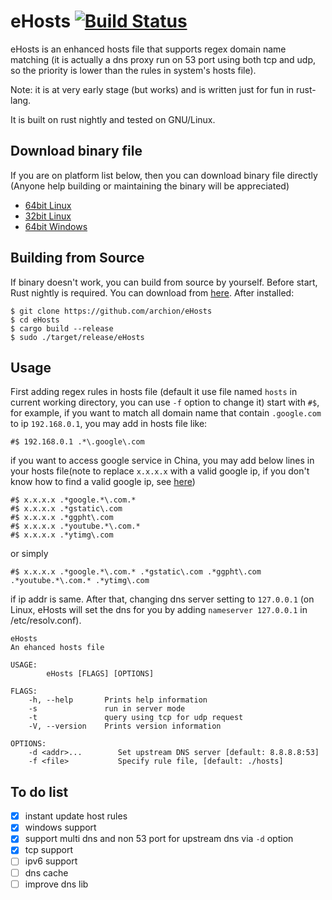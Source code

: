 # eHosts [![Build Status](https://travis-ci.org/archion/eHosts.svg)](https://travis-ci.org/archion/eHosts)

eHosts is an enhanced hosts file that supports regex domain name matching (it is actually a dns proxy run on 53 port using both tcp and udp, so the priority is lower than the rules in system's hosts file).

Note: it is at very early stage (but works) and is written just for fun in rust-lang.

It is built on rust nightly and tested on GNU/Linux.


## Download binary file

If you are on platform list below, then you can download binary file directly (Anyone help building or maintaining the binary will be appreciated)

- [64bit Linux](https://raw.githubusercontent.com/archion/eHosts/master/target/x86_64-unknown-linux-gnu/release/eHosts)
- [32bit Linux](https://raw.githubusercontent.com/archion/eHosts/master/target/i686-unknown-linux-gnu/release/eHosts)
- [64bit Windows](https://raw.githubusercontent.com/archion/eHosts/master/target/x86_64-pc-windows-gnu/release/eHosts.exe)

## Building from Source
If binary doesn't work, you can build from source by yourself. Before start, Rust nightly is required. You can download from [here](http://www.rust-lang.org/install.html). After installed:

```
$ git clone https://github.com/archion/eHosts
$ cd eHosts 
$ cargo build --release
$ sudo ./target/release/eHosts
```

## Usage
First adding regex rules in hosts file (default it use file named `hosts` in current working directory, you can use `-f` option to change it) start with `#$`, for example, if you want to match all domain name that contain `.google.com` to ip `192.168.0.1`, you may add in hosts file like:

```
#$ 192.168.0.1 .*\.google\.com
```
if you want to access google service in China, you may add below lines in your hosts file(note to replace `x.x.x.x` with a valid google ip, if you don't know how to find a valid google ip, see [here](http://archion.github.io/2014/06/18/%E8%87%AA%E5%AF%BB%E8%B0%B7%E6%AD%8C%E6%8C%A8%E5%B1%81/))
```
#$ x.x.x.x .*google.*\.com.*
#$ x.x.x.x .*gstatic\.com
#$ x.x.x.x .*ggpht\.com
#$ x.x.x.x .*youtube.*\.com.*
#$ x.x.x.x .*ytimg\.com
```
or simply
```
#$ x.x.x.x .*google.*\.com.* .*gstatic\.com .*ggpht\.com .*youtube.*\.com.* .*ytimg\.com
```
if ip addr is same. After that, changing dns server setting to `127.0.0.1` (on Linux, eHosts will set the dns for you by adding `nameserver 127.0.0.1` in /etc/resolv.conf).

```
eHosts 
An ehanced hosts file

USAGE:
        eHosts [FLAGS] [OPTIONS]

FLAGS:
    -h, --help       Prints help information
    -s               run in server mode
	-t               query using tcp for udp request
    -V, --version    Prints version information

OPTIONS:
    -d <addr>...        Set upstream DNS server [default: 8.8.8.8:53]
    -f <file>           Specify rule file, [default: ./hosts]
```



## To do list

- [x] instant update host rules
- [x] windows support
- [x] support multi dns and non 53 port for upstream dns via `-d` option
- [x] tcp support
- [ ] ipv6 support
- [ ] dns cache
- [ ] improve dns lib
